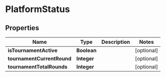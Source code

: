 
# PlatformStatus

## Properties
Name | Type | Description | Notes
------------ | ------------- | ------------- | -------------
**isTournamentActive** | **Boolean** |  |  [optional]
**tournamentCurrentRound** | **Integer** |  |  [optional]
**tournamentTotalRounds** | **Integer** |  |  [optional]



